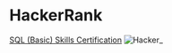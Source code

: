 # HackerRank
[SQL (Basic) Skills Certification](https://www.hackerrank.com/certificates/edb455a8a596)
![Hacker_](https://user-images.githubusercontent.com/125516998/225434735-9dd182fa-920a-4289-9486-74a586197438.png)
